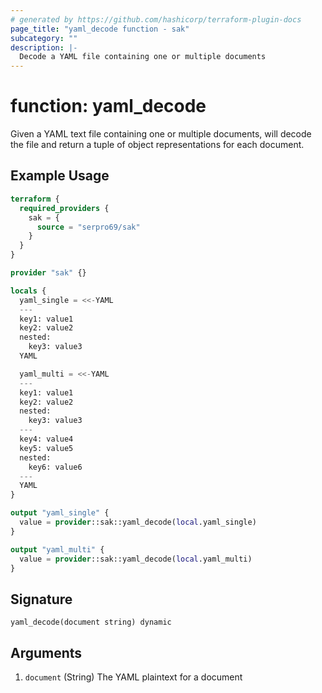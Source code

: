 ```yaml
---
# generated by https://github.com/hashicorp/terraform-plugin-docs
page_title: "yaml_decode function - sak"
subcategory: ""
description: |-
  Decode a YAML file containing one or multiple documents
---
```


# function: yaml_decode

Given a YAML text file containing one or multiple documents, will decode the file and return a tuple of object representations for each document.

## Example Usage

```terraform
terraform {
  required_providers {
    sak = {
      source = "serpro69/sak"
    }
  }
}

provider "sak" {}

locals {
  yaml_single = <<-YAML
  ---
  key1: value1
  key2: value2
  nested:
    key3: value3
  YAML

  yaml_multi = <<-YAML
  ---
  key1: value1
  key2: value2
  nested:
    key3: value3
  ---
  key4: value4
  key5: value5
  nested:
    key6: value6
  ---
  YAML
}

output "yaml_single" {
  value = provider::sak::yaml_decode(local.yaml_single)
}

output "yaml_multi" {
  value = provider::sak::yaml_decode(local.yaml_multi)
}
```

## Signature

<!-- signature generated by tfplugindocs -->
```text
yaml_decode(document string) dynamic
```

## Arguments

<!-- arguments generated by tfplugindocs -->
1. `document` (String) The YAML plaintext for a document

